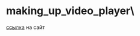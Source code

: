 # making_up_video_player\

[ccылка](https://artuom4ik.github.io/making_up_video_player/dist/) на сайт
